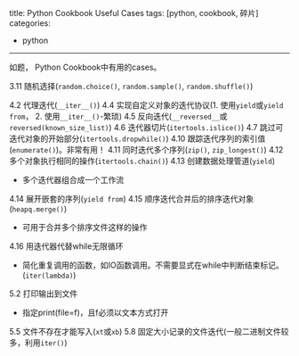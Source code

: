 title: Python Cookbook Useful Cases
tags: [python, cookbook, 碎片]
categories: 
- python
---

如题， Python Cookbook中有用的cases。

<!--more-->

3.11 随机选择(`random.choice()`, `random.sample()`, `random.shuffle()`)

4.2 代理迭代(`__iter__()`)
4.4 实现自定义对象的迭代协议(1. 使用`yield`或`yield from`， 2. 使用`__iter__()`-繁琐)
4.5 反向迭代(`__reversed__`或`reversed(known_size_list)`)
4.6 迭代器切片(`itertools.islice()`)
4.7 跳过可迭代对象的开始部分(`itertools.dropwhile()`)
4.10 跟踪迭代序列的索引值(`enumerate()`)。非常有用！
4.11 同时迭代多个序列(`zip()`, `zip_longest()`)
4.12 多个对象执行相同的操作(`itertools.chain()`)
4.13 创建数据处理管道(`yield`)
- 多个迭代器组合成一个工作流

4.14 展开嵌套的序列(`yield from`)
4.15 顺序迭代合并后的排序迭代对象(`heapq.merge()`)
- 可用于合并多个排序文件这样的操作

4.16 用迭代器代替while无限循环
- 简化重复调用的函数，如IO函数调用。不需要显式在while中判断结束标记。(`iter(lambda)`)

5.2 打印输出到文件
- 指定print(file=f)，且f必须以文本方式打开

5.5 文件不存在才能写入(`xt`或`xb`)
5.8 固定大小记录的文件迭代(一般二进制文件较多，利用`iter()`)
